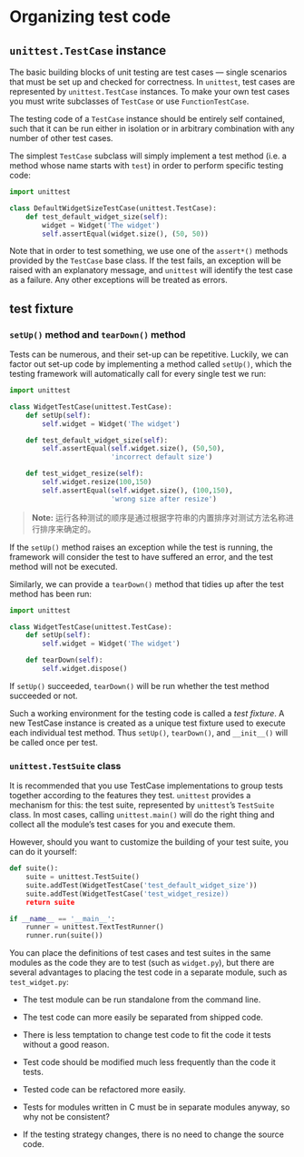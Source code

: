 # Organizing test code

## `unittest.TestCase` instance

The basic building blocks of unit testing are test cases — single scenarios that must be set up and checked for correctness. In `unittest`, test cases are represented by `unittest.TestCase` instances. To make your own test cases you must write subclasses of `TestCase` or use `FunctionTestCase`.

The testing code of a `TestCase` instance should be entirely self contained, such that it can be run either in isolation or in arbitrary combination with any number of other test cases.

The simplest `TestCase` subclass will simply implement a test method (i.e. a method whose name starts with `test`) in order to perform specific testing code:

```python
import unittest

class DefaultWidgetSizeTestCase(unittest.TestCase):
    def test_default_widget_size(self):
        widget = Widget('The widget')
        self.assertEqual(widget.size(), (50, 50))
```

Note that in order to test something, we use one of the `assert*()` methods provided by the `TestCase` base class. If the test fails, an exception will be raised with an explanatory message, and `unittest` will identify the test case as a failure. Any other exceptions will be treated as errors.

## test fixture

### `setUp()` method and `tearDown()` method

Tests can be numerous, and their set-up can be repetitive. Luckily, we can factor out set-up code by implementing a method called `setUp()`, which the testing framework will automatically call for every single test we run:

```python
import unittest

class WidgetTestCase(unittest.TestCase):
    def setUp(self):
        self.widget = Widget('The widget')

    def test_default_widget_size(self):
        self.assertEqual(self.widget.size(), (50,50),
                         'incorrect default size')

    def test_widget_resize(self):
        self.widget.resize(100,150)
        self.assertEqual(self.widget.size(), (100,150),
                         'wrong size after resize')
```

>**Note:** 运行各种测试的顺序是通过根据字符串的内置排序对测试方法名称进行排序来确定的。

If the `setUp()` method raises an exception while the test is running, the framework will consider the test to have suffered an error, and the test method will not be executed.

Similarly, we can provide a `tearDown()` method that tidies up after the test method has been run:

```python
import unittest

class WidgetTestCase(unittest.TestCase):
    def setUp(self):
        self.widget = Widget('The widget')

    def tearDown(self):
        self.widget.dispose()
```

If `setUp()` succeeded, `tearDown()` will be run whether the test method succeeded or not.

Such a working environment for the testing code is called a *test fixture*. A new TestCase instance is created as a unique test fixture used to execute each individual test method. Thus `setUp()`, `tearDown()`, and `__init__()` will be called once per test.

### `unittest.TestSuite` class

It is recommended that you use TestCase implementations to group tests together according to the features they test. `unittest` provides a mechanism for this: the test suite, represented by `unittest`’s `TestSuite` class. In most cases, calling `unittest.main()` will do the right thing and collect all the module’s test cases for you and execute them.

However, should you want to customize the building of your test suite, you can do it yourself:

```python
def suite():
    suite = unittest.TestSuite()
    suite.addTest(WidgetTestCase('test_default_widget_size'))
    suite.addTest(WidgetTestCase('test_widget_resize))
    return suite

if __name__ == '__main__':
    runner = unittest.TextTestRunner()
    runner.run(suite())
```

You can place the definitions of test cases and test suites in the same modules as the code they are to test (such as `widget.py`), but there are several advantages to placing the test code in a separate module, such as `test_widget.py`:

- The test module can be run standalone from the command line.

- The test code can more easily be separated from shipped code.

- There is less temptation to change test code to fit the code it tests without a good reason.

- Test code should be modified much less frequently than the code it tests.

- Tested code can be refactored more easily.

- Tests for modules written in C must be in separate modules anyway, so why not be consistent?

- If the testing strategy changes, there is no need to change the source code.